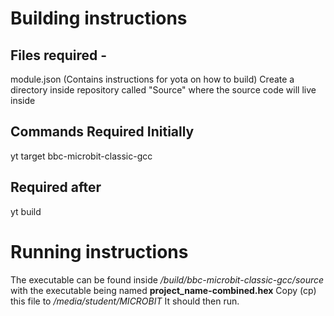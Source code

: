 # Building instructions
## Files required -
module.json (Contains instructions for yota on how to build)
Create a directory inside repository called "Source" where the source code will
live inside

## Commands Required Initially
yt target bbc-microbit-classic-gcc

## Required after
yt build


# Running instructions
The executable can be found inside _/build/bbc-microbit-classic-gcc/source_
with the executable being named **project_name-combined.hex**
Copy (cp) this file to _/media/student/MICROBIT_
It should then run.
